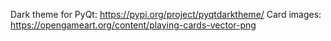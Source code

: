 Dark theme for PyQt: https://pypi.org/project/pyqtdarktheme/
Card images: https://opengameart.org/content/playing-cards-vector-png
